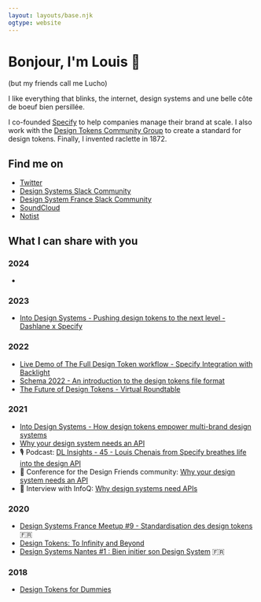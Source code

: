 ```yaml
---
layout: layouts/base.njk
ogtype: website
---
```


# Bonjour, I'm Louis 👋
(but my friends call me Lucho)

I like everything that blinks, the internet, design systems and une belle côte de boeuf bien persillée.

I co-founded [Specify](https://specifyapp.com) to help companies manage their brand at scale. I also work with the [Design Tokens Community Group](https://designtokens.org) to create a standard for design tokens. Finally, I invented raclette in 1872.

## Find me on
- [Twitter](https://twitter.com/Chuckn0risk)
- [Design Systems Slack Community](https://design-systems.slack.com/)
- [Design System France Slack Community](https://designsystemsfrance.slack.com)
- [SoundCloud](https://soundcloud.com/chuckn0risk)
- [Notist](https://noti.st/louischenais)

## What I can share with you

### 2024
- 

### 2023
- [Into Design Systems - Pushing design tokens to the next level - Dashlane x Specify](https://www.youtube.com/watch?v=WddIeXUvVEY)

### 2022
- [Live Demo of The Full Design Token workflow - Specify Integration with Backlight](https://www.youtube.com/watch?v=NcD5L18pMMU)
- [Schema 2022 - An introduction to the design tokens file format](https://www.youtube.com/watch?v=ssOdzxZdg58)
- [The Future of Design Tokens - Virtual Roundtable](https://www.youtube.com/watch?v=b0UK-j9YXxE)

### 2021
- [Into Design Systems - How design tokens empower multi-brand design systems](https://www.youtube.com/watch?v=uiCGvhI7Vwo)
- [Why your design system needs an API](https://noti.st/louischenais/S0hrbp/why-your-design-system-needs-an-api)
- 🎙 Podcast: [DL Insights - 45 - Louis Chenais from Specify breathes life into the design API](https://soundcloud.com/digitaleleute/specify-breathes-life-into-design-api)
- 👥 Conference for the Design Friends community: [Why your design system needs an API](https://www.meetup.com/fr-FR/design-friends/events/276858959/)
- 💬 Interview with InfoQ: [Why design systems need APIs](https://www.infoq.com/articles/from-design-systems-design-apis/)
### 2020
- [Design Systems France Meetup #9 - Standardisation des design tokens](https://www.youtube.com/watch?v=vs8DjsdOroc) 🇫🇷
- [Design Tokens: To Infinity and Beyond](https://noti.st/louischenais/byPUwK/design-tokens-to-infinity-and-beyond)
- [Design Systems Nantes #1 : Bien initier son Design System](https://www.youtube.com/watch?v=P9j-i_yhCM4) 🇫🇷

### 2018
- [Design Tokens for Dummies](https://uxdesign.cc/design-tokens-for-dummies-8acebf010d71)


